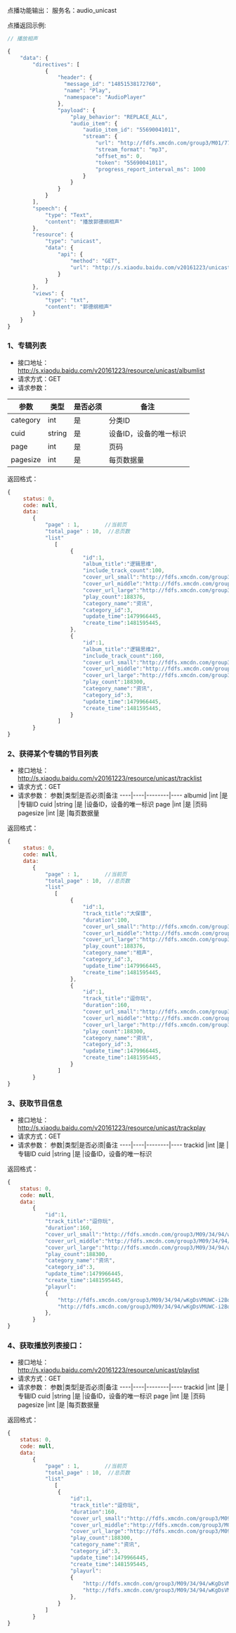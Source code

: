 点播功能输出：
服务名：audio_unicast

点播返回示例:
```javascript
// 播放相声

{
    "data": {
        "directives": [
            {
                "header": {
                  "message_id": "14851538172760",
                  "name": "Play",
                  "namespace": "AudioPlayer"
                },
                "payload": {
                    "play_behavior": "REPLACE_ALL",
                    "audio_item": {
                        "audio_item_id": "55690041011",
                        "stream": {
                            "url": "http://fdfs.xmcdn.com/group3/M01/77/42/wKgDsVKMdDLCVKUUAIMXy99Q7Vo340.mp3",
                            "stream_format": "mp3",
                            "offset_ms": 0,
                            "token": "55690041011",
                            "progress_report_interval_ms": 1000
                        }
                    }
                }
            }
        ],
        "speech": {
            "type": "Text",
            "content": "播放郭德纲相声"
        },
        "resource": {
            "type": "unicast",
            "data": {
                "api": {
                    "method": "GET",
                    "url": "http://s.xiaodu.baidu.com/v20161223/unicast/playlist?cuid=XXXX"
                }
            }
        },
        "views": {
            "type": "txt",
            "content": "郭德纲相声"
        }
    }
}
```


### 1、专辑列表
  * 接口地址：http://s.xiaodu.baidu.com/v20161223/resource/unicast/albumlist
  * 请求方式：GET
  * 请求参数：

参数|类型|是否必须|备注
----|----|--------|----
category|int|是|分类ID
cuid|string|是|设备ID，设备的唯一标识
page|int|是|页码
pagesize|int|是|每页数据量

返回格式：
```javascript
{
	 status: 0,
     code: null,
     data: 
        {
            "page" : 1,        //当前页
            "total_page" : 10,  //总页数
            "list" 
               [
					{
						"id":1,
						"album_title":"逻辑思维",
						"include_track_count":100,
						"cover_url_small":"http://fdfs.xmcdn.com/group3/M09/34/94/wKgDsVMUWC-i2BqxAALZkSLeN4o874_mobile_small.jpg",
						"cover_url_middle":"http://fdfs.xmcdn.com/group3/M09/34/94/wKgDsVMUWC-i2BqxAALZkSLeN4o874_mobile_meduim.jpg",
						"cover_url_large":"http://fdfs.xmcdn.com/group3/M09/34/94/wKgDsVMUWC-i2BqxAALZkSLeN4o874_mobile_large.jpg",
						"play_count":188376,
						"category_name":"资讯",
						"category_id":3,
						"update_time":1479966445,
						"create_time":1481595445,
					},
					{
						"id":1,
						"album_title":"逻辑思维2",
						"include_track_count":160,
						"cover_url_small":"http://fdfs.xmcdn.com/group3/M09/34/94/wKgDsVMUWC-i2BqxAALZkSLeN4o874_mobile_small.jpg",
						"cover_url_middle":"http://fdfs.xmcdn.com/group3/M09/34/94/wKgDsVMUWC-i2BqxAALZkSLeN4o874_mobile_meduim.jpg",
						"cover_url_large":"http://fdfs.xmcdn.com/group3/M09/34/94/wKgDsVMUWC-i2BqxAALZkSLeN4o874_mobile_large.jpg",
						"play_count":188300,
						"category_name":"资讯",
						"category_id":3,
						"update_time":1479966445,
						"create_time":1481595445,
					}
				]
		}
}
```


### 2、获得某个专辑的节目列表
  * 接口地址：http://s.xiaodu.baidu.com/v20161223/resource/unicast/tracklist
  * 请求方式：GET
  * 请求参数：
参数|类型|是否必须|备注
----|----|--------|----
albumid	|int	|是	|专辑ID
cuid	|string	|是	|设备ID，设备的唯一标识
page	|int	|是	|页码
pagesize	|int	|是	|每页数据量

返回格式：
```javascript
{
	 status: 0,
     code: null,
     data: 
        {
            "page" : 1,        //当前页
            "total_page" : 10,  //总页数
            "list" 
               [
					{
						"id":1,
						"track_title":"大保镖",
						"duration":100,
						"cover_url_small":"http://fdfs.xmcdn.com/group3/M09/34/94/wKgDsVMUWC-i2BqxAALZkSLeN4o874_mobile_small.jpg",
						"cover_url_middle":"http://fdfs.xmcdn.com/group3/M09/34/94/wKgDsVMUWC-i2BqxAALZkSLeN4o874_mobile_meduim.jpg",
						"cover_url_large":"http://fdfs.xmcdn.com/group3/M09/34/94/wKgDsVMUWC-i2BqxAALZkSLeN4o874_mobile_large.jpg",
						"play_count":188376,
						"category_name":"相声",
						"category_id":3,
						"update_time":1479966445,
						"create_time":1481595445,
					},
					{
						"id":1,
						"track_title":"逗你玩",
						"duration":160,
						"cover_url_small":"http://fdfs.xmcdn.com/group3/M09/34/94/wKgDsVMUWC-i2BqxAALZkSLeN4o874_mobile_small.jpg",
						"cover_url_middle":"http://fdfs.xmcdn.com/group3/M09/34/94/wKgDsVMUWC-i2BqxAALZkSLeN4o874_mobile_meduim.jpg",
						"cover_url_large":"http://fdfs.xmcdn.com/group3/M09/34/94/wKgDsVMUWC-i2BqxAALZkSLeN4o874_mobile_large.jpg",
						"play_count":188300,
						"category_name":"资讯",
						"category_id":3,
						"update_time":1479966445,
						"create_time":1481595445,
					}
				]
		}
}
```

### 3、获取节目信息
  * 接口地址：http://s.xiaodu.baidu.com/v20161223/resource/unicast/trackplay
  * 请求方式：GET
  * 请求参数：
参数|类型|是否必须|备注
----|----|--------|----
trackid	|int	|是	|专辑ID
cuid	|string	|是	|设备ID，设备的唯一标识



返回格式：
```javascript
{
	status: 0,
	code: null,
	data:
		{
			"id":1,
			"track_title":"逗你玩",
			"duration":160,
			"cover_url_small":"http://fdfs.xmcdn.com/group3/M09/34/94/wKgDsVMUWC-i2BqxAALZkSLeN4o874_mobile_small.jpg",
			"cover_url_middle":"http://fdfs.xmcdn.com/group3/M09/34/94/wKgDsVMUWC-i2BqxAALZkSLeN4o874_mobile_meduim.jpg",
			"cover_url_large":"http://fdfs.xmcdn.com/group3/M09/34/94/wKgDsVMUWC-i2BqxAALZkSLeN4o874_mobile_large.jpg",
			"play_count":188300,
			"category_name":"资讯",
			"category_id":3,
			"update_time":1479966445,
			"create_time":1481595445,
			"playurl": 
			{
				"http://fdfs.xmcdn.com/group3/M09/34/94/wKgDsVMUWC-i2BqxAALZkSLeN4o874_32.mp3",
				"http://fdfs.xmcdn.com/group3/M09/34/94/wKgDsVMUWC-i2BqxAALZkSLeN4o874_64.mp3",
			},
		}
}
```


### 4、获取播放列表接口：
  * 接口地址：http://s.xiaodu.baidu.com/v20161223/resource/unicast/playlist
  * 请求方式：GET
  * 请求参数：
参数|类型|是否必须|备注
----|----|--------|----
trackid	|int	|是	|专辑ID
cuid	|string	|是	|设备ID，设备的唯一标识
page	|int	|是	|页码
pagesize	|int	|是	|每页数据量

返回格式：
```javascript
{
	status: 0,
	code: null,
	data:
		{
            "page" : 1,        //当前页
            "total_page" : 10,  //总页数
            "list" 
               [
				{
					"id":1,
					"track_title":"逗你玩",
					"duration":160,
					"cover_url_small":"http://fdfs.xmcdn.com/group3/M09/34/94/wKgDsVMUWC-i2BqxAALZkSLeN4o874_mobile_small.jpg",
					"cover_url_middle":"http://fdfs.xmcdn.com/group3/M09/34/94/wKgDsVMUWC-i2BqxAALZkSLeN4o874_mobile_meduim.jpg",
					"cover_url_large":"http://fdfs.xmcdn.com/group3/M09/34/94/wKgDsVMUWC-i2BqxAALZkSLeN4o874_mobile_large.jpg",
					"play_count":188300,
					"category_name":"资讯",
					"category_id":3,
					"update_time":1479966445,
					"create_time":1481595445,
					"playurl": 
					{
						"http://fdfs.xmcdn.com/group3/M09/34/94/wKgDsVMUWC-i2BqxAALZkSLeN4o874_32.mp3",
						"http://fdfs.xmcdn.com/group3/M09/34/94/wKgDsVMUWC-i2BqxAALZkSLeN4o874_64.mp3",
					},
				}
			]
		}
}
```
